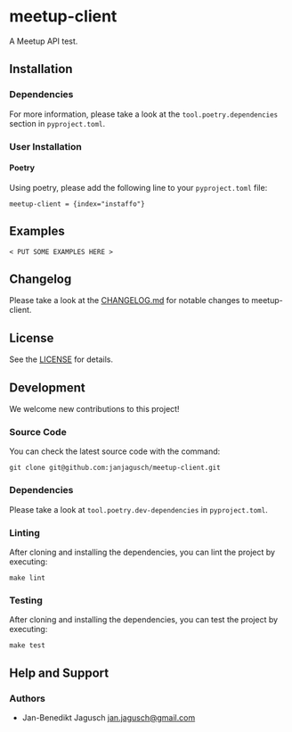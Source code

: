# meetup-client

A Meetup API test.

## Installation

### Dependencies

For more information, please take a look at the `tool.poetry.dependencies` section in `pyproject.toml`.

### User Installation

#### Poetry

Using poetry, please add the following line to your `pyproject.toml` file:

```
meetup-client = {index="instaffo"}
```

## Examples

```
< PUT SOME EXAMPLES HERE >
```

## Changelog

Please take a look at the [CHANGELOG.md](CHANGELOG.md) for notable changes to meetup-client.

## License

See the [LICENSE](LICENSE) for details.

## Development

We welcome new contributions to this project!

### Source Code

You can check the latest source code with the command:

```
git clone git@github.com:janjagusch/meetup-client.git
```

### Dependencies

Please take a look at `tool.poetry.dev-dependencies` in `pyproject.toml`.

### Linting

After cloning and installing the dependencies, you can lint the project by executing:

```
make lint
```

### Testing

After cloning and installing the dependencies, you can test the project by executing:

```
make test
```

## Help and Support

### Authors

- Jan-Benedikt Jagusch <jan.jagusch@gmail.com>
